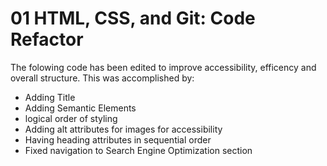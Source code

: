 # 01 HTML, CSS, and Git: Code Refactor

The folowing code has been edited to improve accessibility, efficency and overall structure. This was accomplished by:

- Adding Title
- Adding Semantic Elements
- logical order of styling
- Adding alt attributes for images for accessibility 
- Having heading attributes in sequential order
- Fixed navigation to Search Engine Optimization section